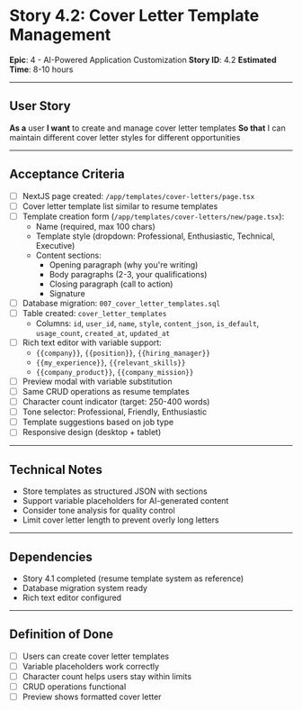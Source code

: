 # Story 4.2: Cover Letter Template Management

**Epic**: 4 - AI-Powered Application Customization
**Story ID**: 4.2
**Estimated Time**: 8-10 hours

---

## User Story

**As a** user
**I want** to create and manage cover letter templates
**So that** I can maintain different cover letter styles for different opportunities

---

## Acceptance Criteria

- [ ] NextJS page created: `/app/templates/cover-letters/page.tsx`
- [ ] Cover letter template list similar to resume templates
- [ ] Template creation form (`/app/templates/cover-letters/new/page.tsx`):
  - Name (required, max 100 chars)
  - Template style (dropdown: Professional, Enthusiastic, Technical, Executive)
  - Content sections:
    - Opening paragraph (why you're writing)
    - Body paragraphs (2-3, your qualifications)
    - Closing paragraph (call to action)
    - Signature
- [ ] Database migration: `007_cover_letter_templates.sql`
- [ ] Table created: `cover_letter_templates`
  - Columns: `id`, `user_id`, `name`, `style`, `content_json`, `is_default`, `usage_count`, `created_at`, `updated_at`
- [ ] Rich text editor with variable support:
  - `{{company}}`, `{{position}}`, `{{hiring_manager}}`
  - `{{my_experience}}`, `{{relevant_skills}}`
  - `{{company_product}}`, `{{company_mission}}`
- [ ] Preview modal with variable substitution
- [ ] Same CRUD operations as resume templates
- [ ] Character count indicator (target: 250-400 words)
- [ ] Tone selector: Professional, Friendly, Enthusiastic
- [ ] Template suggestions based on job type
- [ ] Responsive design (desktop + tablet)

---

## Technical Notes

- Store templates as structured JSON with sections
- Support variable placeholders for AI-generated content
- Consider tone analysis for quality control
- Limit cover letter length to prevent overly long letters

---

## Dependencies

- Story 4.1 completed (resume template system as reference)
- Database migration system ready
- Rich text editor configured

---

## Definition of Done

- [ ] Users can create cover letter templates
- [ ] Variable placeholders work correctly
- [ ] Character count helps users stay within limits
- [ ] CRUD operations functional
- [ ] Preview shows formatted cover letter
